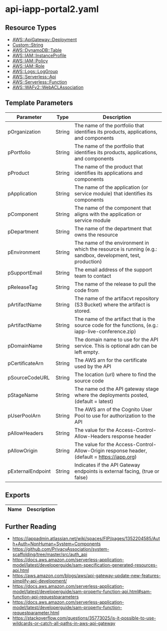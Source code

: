 # api-iapp-portal2.yaml

## Resource Types
+ [AWS::ApiGateway::Deployment](https://docs.aws.amazon.com/AWSCloudFormation/latest/UserGuide/aws-resource-apigateway-deployment.html)
+ [Custom::String](https://docs.aws.amazon.com/AWSCloudFormation/latest/UserGuide/aws-resource-cfn-customresource.html)
+ [AWS::DynamoDB::Table](https://docs.aws.amazon.com/AWSCloudFormation/latest/UserGuide/aws-resource-dynamodb-table.html)
+ [AWS::IAM::InstanceProfile](https://docs.aws.amazon.com/AWSCloudFormation/latest/UserGuide/aws-resource-iam-instanceprofile.html)
+ [AWS::IAM::Policy](https://docs.aws.amazon.com/AWSCloudFormation/latest/UserGuide/aws-resource-iam-policy.html)
+ [AWS::IAM::Role](https://docs.aws.amazon.com/AWSCloudFormation/latest/UserGuide/aws-resource-iam-role.html)
+ [AWS::Logs::LogGroup](https://docs.aws.amazon.com/AWSCloudFormation/latest/UserGuide/aws-resource-logs-loggroup.html)
+ [AWS::Serverless::Api](https://docs.aws.amazon.com/serverless-application-model/latest/developerguide/sam-resource-api.html)
+ [AWS::Serverless::Function](https://docs.aws.amazon.com/serverless-application-model/latest/developerguide/sam-resource-function.html)
+ [AWS::WAFv2::WebACLAssociation](https://docs.aws.amazon.com/AWSCloudFormation/latest/UserGuide/aws-resource-wafv2-webaclassociation.html)

## Template Parameters
| Parameter                 | Type    | Description                                                                                                 |
| ------------------------- | ------- | ----------------------------------------------------------------------------------------------------------- |
| pOrganization             | String  | The name of the portfolio that identifies its products, applications, and components                        | 
| pPortfolio                | String  | The name of the portfolio that identifies its products, applications, and components                        |
| pProduct                  | String  | The name of the product that identifies its applications and components                                     |
| pApplication              | String  | The name of the application (or service module) that identifies its components                              |
| pComponent                | String  | The name of the component that aligns with the application or service module                                |
| pDepartment               | String  | The name of the department that owns the resource                                                           |
| pEnvironment              | String  | The name of the environment in which the resource is running (e.g.: sandbox, development, test, production) |
| pSupportEmail             | String  | The email address of the support team to contact                                                            |
| pReleaseTag               | String  | The name of the release to pull the code from                                                               |
| pArtifactName             | String  | The name of the artifacvt repository (S3 Bucket) where the artifact is stored.                              |
| pArtifactName             | String  | The name of the artifact that is the source code for the functions, (e.g.: iapp-live-conference.zip)        |
| pDomainName               | String  | The domain name to use for the API service. This is optional adn can be left empty.                         |
| pCertificateArn           | String  | The AWS arn for the certificate used by the API                                                             |
| pSourceCodeURL            | String  | The location (url) where to find the source code                                                            |
| pStageName                | String  | The name od the API gateway stage where the deployments posted, (default = latest)                          |
| pUserPoolArn              | String  | The AWS arn of the Cognito User Pool to use for authorization to the API                                    |
| pAllowHeaders             | String  | The value for the Access-Control-Allow-Headers response header                                              |
| pAllowOrigin              | String  | The value for the Access-Control-Allow-Origin response header, (default = https://iapp.org)                 |
| pExternalEndpoint         | String  | Indicates if the API Gateway endpoints is external facing, (true or false)                                  |

## Exports
| Name                                                     | Description                                     |
| -------------------------------------------------------- | ----------------------------------------------- |

## Further Reading
+ https://iappadmin.atlassian.net/wiki/spaces/FIP/pages/1352204585/Auth+Auth+NonHuman+System+Components
+ https://github.com/PrivacyAssociation/system-scaffolding/tree/master/src/auth_api
+ https://docs.aws.amazon.com/serverless-application-model/latest/developerguide/sam-specification-generated-resources-api.html
+ https://aws.amazon.com/blogs/aws/api-gateway-update-new-features-simplify-api-development/
+ https://docs.aws.amazon.com/serverless-application-model/latest/developerguide/sam-property-function-api.html#sam-function-api-requestparameters
+ https://docs.aws.amazon.com/serverless-application-model/latest/developerguide/sam-property-function-requestparameter.html
+ https://stackoverflow.com/questions/35773025/is-it-possible-to-use-wildcards-or-catch-all-paths-in-aws-api-gateway